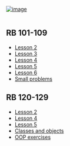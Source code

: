 [![image](https://cdn-images-1.medium.com/max/602/1*qdrgyjHB7qYXCZxBY1MogA@2x.jpeg)](https://www.launchschool.com/)

<p align="center">
  <img src="https://cdn-images-1.medium.com/max/602/1*qdrgyjHB7qYXCZxBY1MogA@2x.jpeg" alt=""/>
</p>

## RB 101-109 ##

* [Lesson 2](https://github.com/Sinkinson/launchschool/tree/main/RB101-109/lesson_2)
* [Lesson 3](https://github.com/Sinkinson/launchschool/tree/main/RB101-109/lesson_3)
* [Lesson 4](https://github.com/Sinkinson/launchschool/tree/main/RB101-109/lesson_4)
* [Lesson 5](https://github.com/Sinkinson/launchschool/tree/main/RB101-109/lesson_5)
* [Lesson 6](https://github.com/Sinkinson/launchschool/tree/main/RB101-109/lesson_6)
* [Small problems](https://github.com/Sinkinson/launchschool/tree/main/RB101-109/small_problems)


## RB 120-129 ##

* [Lesson 2](https://github.com/Sinkinson/launchschool/tree/main/RB120/lesson_2)
* [Lesson 4](https://github.com/Sinkinson/launchschool/tree/main/RB120/lesson_4)
* [Lesson 5](https://github.com/Sinkinson/launchschool/tree/main/RB120/lesson_5)
* [Classes and objects](https://github.com/Sinkinson/launchschool/tree/main/RB120/lesson_2/classes_and_objects)
* [OOP exercises](https://github.com/Sinkinson/launchschool/tree/main/RB120/oo_exercises)

